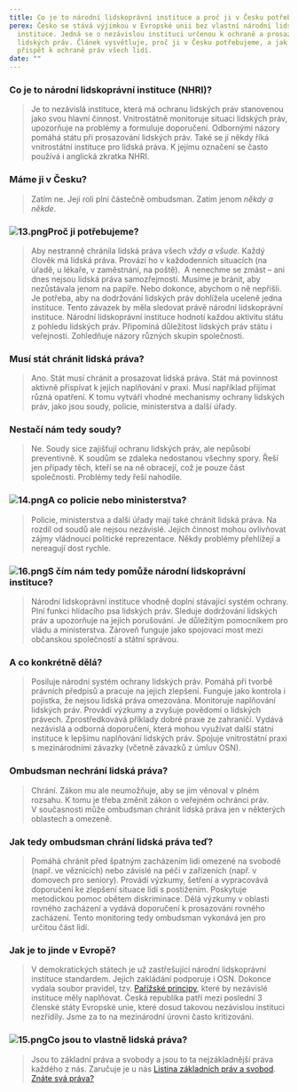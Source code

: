 ```yaml
---
title: Co je to národní lidskoprávní instituce a proč ji v Česku potřebujeme?
perex: Česko se stává výjimkou v Evropské unii bez vlastní národní lidskoprávní
  instituce. Jedná se o nezávislou instituci určenou k ochraně a prosazování
  lidských práv. Článek vysvětluje, proč ji v Česku potřebujeme, a jak by mohla
  přispět k ochraně práv všech lidí.
date: ""
---
```

<h3><strong>Co je to národní lidskoprávní instituce (NHRI)?</strong></h3>

<blockquote>
<p>Je to nezávislá instituce, která má ochranu lidských práv stanovenou jako svou hlavní činnost. Vnitrostátně monitoruje situaci lidských práv, upozorňuje na problémy a formuluje doporučení. Odbornými názory pomáhá státu při prosazování lidských práv. Také se jí někdy říká vnitrostátní instituce pro lidská práva. K jejímu označení se často používá i anglická zkratka NHRI.</p>
</blockquote>

<h3><strong>Máme ji v&nbsp;Česku?</strong></h3>

<blockquote>
<p>Zatím ne. Její roli plní částečně ombudsman. Zatím jenom <em>někdy a někde</em>.</p>
</blockquote>

<h3><img alt="13.png" src="https://www.ochrance.cz/dokument/co_je_to_narodni_lidskopravni_instituce_a_proc_ji_v_cesku_potrebujeme/13.png" /><strong>Proč ji potřebujeme?</strong></h3>

<blockquote>
<p>Aby nestranně chránila lidská práva všech <em>vždy a všude</em>. Každý člověk má lidská práva. Provází ho v&nbsp;každodenních situacích (na úřadě, u lékaře, v&nbsp;zaměstnání, na poště).&nbsp; A nenechme se zmást &ndash; ani dnes nejsou lidská práva samozřejmostí. Musíme je bránit, aby nezůstávala jenom na papíře. Nebo dokonce, abychom o ně nepřišli. Je potřeba, aby na dodržování lidských práv dohlížela uceleně jedna instituce. Tento závazek by měla sledovat právě národní&nbsp;lidskoprávní instituce. Národní&nbsp;lidskoprávní instituce hodnotí každou aktivitu státu z&nbsp;pohledu lidských práv. Připomíná důležitost lidských práv státu i veřejnosti. Zohledňuje názory různých skupin společnosti.</p>
</blockquote>

<h3><strong>Musí stát chránit lidská práva?</strong></h3>

<blockquote>
<p>Ano. Stát musí chránit a prosazovat lidská práva. Stát má povinnost aktivně přispívat k&nbsp;jejich naplňování v&nbsp;praxi. Musí například přijímat různá opatření. K&nbsp;tomu vytváří vhodné mechanismy ochrany lidských práv, jako jsou soudy, policie, ministerstva a další úřady.</p>
</blockquote>

<h3><strong>Nestačí nám tedy soudy?</strong></h3>

<blockquote>
<p>Ne. Soudy sice zajišťují ochranu lidských práv, ale nepůsobí preventivně. K&nbsp;soudům se zdaleka nedostanou všechny spory. Řeší jen případy těch, kteří se na ně obracejí, což je pouze část společnosti. Problémy tedy řeší nahodile.</p>
</blockquote>

<h3><img alt="14.png" src="https://www.ochrance.cz/dokument/co_je_to_narodni_lidskopravni_instituce_a_proc_ji_v_cesku_potrebujeme/14.png" /><strong>A co policie nebo ministerstva? </strong></h3>

<blockquote>
<p>Policie, ministerstva a další úřady mají také chránit lidská práva. Na rozdíl od soudů ale nejsou nezávislé. Jejich činnost mohou ovlivňovat zájmy vládnoucí politické reprezentace. Někdy problémy přehlížejí a nereagují dost rychle.</p>
</blockquote>

<h3><img alt="16.png" src="https://www.ochrance.cz/dokument/co_je_to_narodni_lidskopravni_instituce_a_proc_ji_v_cesku_potrebujeme/16.png" /><strong>S&nbsp;čím nám tedy pomůže národní lidskoprávní instituce?</strong></h3>

<blockquote>
<p>Národní lidskoprávní instituce vhodně doplní stávající systém ochrany. Plní funkci hlídacího psa lidských práv. Sleduje dodržování lidských práv a upozorňuje na jejich porušování. Je důležitým pomocníkem pro vládu a ministerstva. Zároveň funguje jako spojovací most mezi občanskou společností a státní správou.</p>
</blockquote>

<h3><strong>A co konkrétně dělá?</strong></h3>

<blockquote>
<p>Posiluje národní systém ochrany lidských práv. Pomáhá při tvorbě právních předpisů a pracuje na jejich zlepšení. Funguje jako kontrola i pojistka, že nejsou lidská práva omezována. Monitoruje naplňování lidských práv. Provádí výzkumy a zvyšuje povědomí o lidských právech. Zprostředkovává příklady dobré praxe ze zahraničí. Vydává nezávislá a odborná doporučení, která mohou využívat další státní instituce k&nbsp;lepšímu naplňování lidských práv. Spojuje vnitrostátní praxi s&nbsp;mezinárodními závazky (včetně závazků z&nbsp;úmluv OSN).</p>
</blockquote>

<h3><strong>Ombudsman nechrání lidská práva?</strong></h3>

<blockquote>
<p>Chrání. Zákon mu ale neumožňuje, aby se jim věnoval v&nbsp;plném rozsahu. K&nbsp;tomu je třeba změnit zákon o veřejném ochránci práv. V&nbsp;současnosti může ombudsman chránit lidská práva jen v&nbsp;některých oblastech a omezeně.</p>
</blockquote>

<h3><strong>Jak tedy ombudsman chrání lidská práva teď? </strong></h3>

<blockquote>
<p>Pomáhá chránit před špatným zacházením lidi omezené na&nbsp;svobodě (např. ve věznicích) nebo závislé na&nbsp;péči v&nbsp;zařízeních (např. v domovech pro seniory). Provádí výzkumy, šetření a vypracovává doporučení ke zlepšení situace lidí s&nbsp;postižením. Poskytuje metodickou pomoc obětem diskriminace. Dělá výzkumy v&nbsp;oblasti rovného zacházení a vydává doporučení k&nbsp;prosazování rovného zacházení. Tento monitoring tedy ombudsman vykonává jen pro určitou část lidí.</p>
</blockquote>

<h3><strong>Jak je to jinde v&nbsp;Evropě?</strong></h3>

<blockquote>
<p>V&nbsp;demokratických státech je už zastřešující národní lidskoprávní instituce standardem. Jejich zakládání podporuje i OSN. Dokonce vydala soubor pravidel, tzv. <a href="https://www.ohchr.org/en/instruments-mechanisms/instruments/principles-relating-status-national-institutions-paris">Pařížské principy</a>, které by nezávislé instituce měly naplňovat. Česká republika patří mezi poslední 3 členské státy Evropské unie, které dosud takovou nezávislou instituci nezřídily. Jsme za to na mezinárodní úrovni často kritizováni.</p>
</blockquote>

<h3><img alt="15.png" src="https://www.ochrance.cz/dokument/co_je_to_narodni_lidskopravni_instituce_a_proc_ji_v_cesku_potrebujeme/15.png" /><strong>Co jsou to vlastně lidská práva?</strong></h3>

<blockquote>
<p>Jsou to základní práva a svobody a jsou to ta nejzákladnější práva každého z&nbsp;nás. Zaručuje je u nás <a href="https://www.psp.cz/docs/laws/listina.html">Listina základních práv a svobod</a>. <a href="https://30lidskychprav.cz/">Znáte svá práva?</a></p>
</blockquote>
